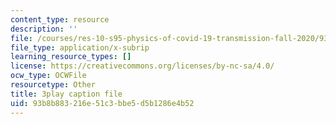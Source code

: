 ```yaml
---
content_type: resource
description: ''
file: /courses/res-10-s95-physics-of-covid-19-transmission-fall-2020/93b8b883216e51c3bbe5d5b1286e4b52_MRdNlTEoIFE.vtt
file_type: application/x-subrip
learning_resource_types: []
license: https://creativecommons.org/licenses/by-nc-sa/4.0/
ocw_type: OCWFile
resourcetype: Other
title: 3play caption file
uid: 93b8b883-216e-51c3-bbe5-d5b1286e4b52
---
```


